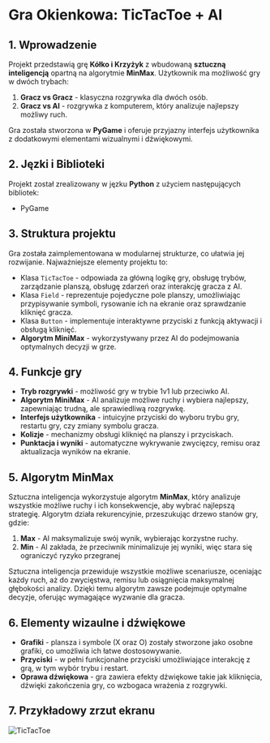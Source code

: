 # Gra Okienkowa: TicTacToe + AI

## 1. Wprowadzenie
Projekt przedstawią grę **Kółko i Krzyżyk** z wbudowaną **sztuczną inteligencją** opartną na algorytmie **MinMax**. Użytkownik ma możliwość gry w dwóch trybach:
1. **Gracz vs Gracz** - klasyczna rozgrywka dla dwóch osób.
2. **Gracz vs AI** - rozgrywka z komputerem, który analizuje najlepszy możliwy ruch.

Gra została stworzona w **PyGame** i oferuje przyjazny interfejs użytkownika z dodatkowymi elementami wizualnymi i dźwiękowymi.

## 2. Jęzki i Biblioteki
Projekt został zrealizowany w jęzku **Python** z użyciem następujących bibliotek:
* PyGame

## 3. Struktura projektu
Gra została zaimplementowana w modularnej strukturze, co ułatwia jej rozwijanie. Najważniejsze elementy projektu to:
* Klasa `TicTacToe` - odpowiada za główną logikę gry, obsługę trybów, zarządzanie planszą, obsługę zdarzeń oraz interakcję gracza z AI.
* Klasa `Field` - reprezentuje pojedyczne pole planszy, umożliwiając przypisywanie symboli, rysowanie ich na ekranie oraz sprawdzanie kliknięć gracza.
* Klasa `Button` - implementuje interaktywne przyciski z funkcją aktywacji i obsługą kliknięć.
* **Algorytm MiniMax** - wykorzystywany przez AI do podejmowania optymalnych decyzji w grze.

## 4. Funkcje gry
* **Tryb rozgrywki** - możliwość gry w trybie 1v1 lub przeciwko AI.
* **Algorytm MiniMax** - AI analizuje możliwe ruchy i wybiera najlepszy, zapewniając trudną, ale sprawiedliwą rozgrywkę.
* **Interfejs użytkownika** - intuicyjne przyciski do wyboru trybu gry, restartu gry, czy zmiany symbolu gracza.
* **Kolizje** - mechanizmy obsługi kliknięć na planszy i przyciskach.
* **Punktacja i wyniki** - automatyczne wykrywanie zwycięzcy, remisu oraz aktualizacja wyników na ekranie.

## 5. Algorytm MinMax
Sztuczna inteligencja wykorzystuje algorytm **MinMax**, który analizuje wszystkie możliwe ruchy i ich konsekwencje, aby wybrać najlepszą strategię. Algorytm działa rekurencyjnie, przeszukując drzewo stanów gry, gdzie:
1. **Max** - AI maksymalizuje swój wynik, wybierając korzystne ruchy.
2. **Min** - AI zakłada, że przeciwnik minimalizuje jej wyniki, więc stara się ograniczyć ryzyko przegranej

Sztuczna inteligencja przewiduje wszystkie możliwe scenariusze, oceniając każdy ruch, aż do zwycięstwa, remisu lub osiągnięcia maksymalnej głębokości analizy. Dzięki temu algorytm zawsze podejmuje optymalne decyzje, oferując wymagające wyzwanie dla gracza.

## 6. Elementy wizaulne i dźwiękowe
* **Grafiki** - plansza i symbole (X oraz O) zostały stworzone jako osobne grafiki, co umożliwia ich łatwe dostosowywanie.
* **Przyciski** - w pełni funkcjonalne przyciski umożliwiające interakcję z grą, w tym wybór trybu i restart.
* **Oprawa dźwiękowa** - gra zawiera efekty dźwiękowe takie jak kliknięcia, dźwięki zakończenia gry, co wzbogaca wrażenia z rozgrywki.

## 7. Przykładowy zrzut ekranu
![TicTacToe](https://github.com/user-attachments/assets/a96eda58-32b0-4e20-9247-e7a27add578f)
